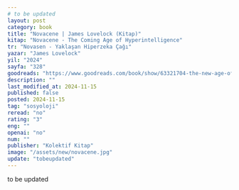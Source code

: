 ```yaml
---
# to be updated
layout: post
category: book
title: "Novacene | James Lovelock (Kitap)"
kitap: "Novacene - The Coming Age of Hyperintelligence"
tr: "Novasen - Yaklaşan Hiperzeka Çağı"
yazar: "James Lovelock"
yil: "2024"
sayfa: "328"
goodreads: "https://www.goodreads.com/book/show/63321704-the-new-age-of-catastrophe"
description: ""
last_modified_at: 2024-11-15
published: false
posted: 2024-11-15
tag: "sosyoloji"
reread: "no"
rating: "3"
eng: ""
openai: "no"
num: ""
publisher: "Kolektif Kitap"
image: "/assets/new/novacene.jpg"
update: "tobeupdated"
---
```


to be updated
